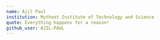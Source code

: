 ```yaml
---
name: Ajil Paul
institution: Muthoot Institute of Technology and Science
quote: Everything happens for a reason!
github_user: AJIL-PAUL
---
```

